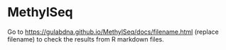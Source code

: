 # MethylSeq

Go to https://gulabdna.github.io/MethylSeq/docs/filename.html (replace filename) to check the results from R markdown files.
